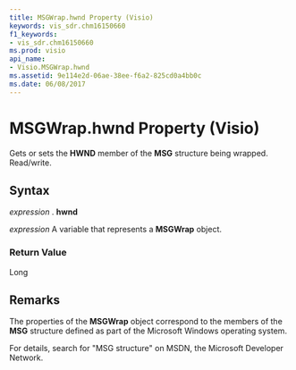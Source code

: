 ```yaml
---
title: MSGWrap.hwnd Property (Visio)
keywords: vis_sdr.chm16150660
f1_keywords:
- vis_sdr.chm16150660
ms.prod: visio
api_name:
- Visio.MSGWrap.hwnd
ms.assetid: 9e114e2d-06ae-38ee-f6a2-825cd0a4bb0c
ms.date: 06/08/2017
---
```



# MSGWrap.hwnd Property (Visio)

Gets or sets the  **HWND** member of the **MSG** structure being wrapped. Read/write.


## Syntax

 _expression_ . **hwnd**

 _expression_ A variable that represents a **MSGWrap** object.


### Return Value

Long


## Remarks

The properties of the  **MSGWrap** object correspond to the members of the **MSG** structure defined as part of the Microsoft Windows operating system.

For details, search for "MSG structure" on MSDN, the Microsoft Developer Network.



